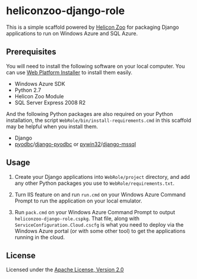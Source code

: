 heliconzoo-django-role
======================
This is a simple scaffold powered by [Helicon Zoo](http://www.helicontech.com/zoo/)
for packaging Django applications to run on Windows Azure and SQL Azure.

Prerequisites
-------------

You will need to install the following software on your local computer.
You can use [Web Platform Installer](http://www.microsoft.com/web/downloads/platform.aspx)
to install them easily.

* Windows Azure SDK
* Python 2.7
* Helicon Zoo Module
* SQL Server Express 2008 R2

And the following Python packages are also required on your Python installation, 
the script `WebRole/bin/install-requirements.cmd` in this scaffold may be helpful
when you install them.

* Django
* [pyodbc](http://code.google.com/p/pyodbc/)/[django-pyodbc](http://code.google.com/p/django-pyodbc/) or [pywin32](http://sourceforge.net/projects/pywin32/)/[django-mssql](http://code.google.com/p/django-mssql/)

Usage
-----

1. Create your Django applications into `WebRole/project` directory,
and add any other Python packages you use to `WebRole/requirements.txt`. 

2. Turn IIS feature on and run `run.cmd` on your Windows Azure Command Prompt
to run the application on your local emulator.

3. Run `pack.cmd` on your Windows Azure Command Prompt to output `heliconzoo-django-role.cspkg`.
That file, along with `ServiceConfiguration.Cloud.cscfg` is what you need to deploy
via the Windows Azure portal (or with some other tool) to get the applications running in the cloud.

License
-------

Licensed under the [Apache License, Version 2.0](http://www.apache.org/licenses/LICENSE-2.0)